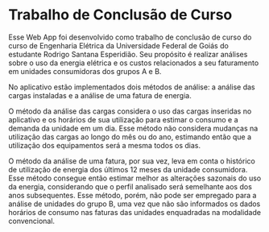 # Trabalho de Conclusão de Curso

Esse Web App foi desenvolvido como trabalho de conclusão de curso do curso de Engenharia Elétrica da Universidade Federal de Goiás do estudante Rodrigo Santana Esperidião. Seu propósito é realizar análises sobre o uso da energia elétrica e os custos relacionados a seu faturamento em unidades consumidoras dos grupos A e B.

No aplicativo estão implementados dois métodos de análise: a análise das cargas instaladas e a análise de uma fatura de energia.

O método da análise das cargas considera o uso das cargas inseridas no aplicativo e os horários de sua utilização para estimar o consumo e a demanda da unidade em um dia. Esse método não considera mudanças na utilização das cargas ao longo do mês ou do ano, estimando então que a utilização dos equipamentos será a mesma todos os dias.

O método da análise de uma fatura, por sua vez, leva em conta o histórico de utilização de energia dos últimos 12 meses da unidade consumidora. Esse método consegue então estimar melhor as alterações sazonais do uso da energia, considerando que o perfil analisado será semelhante aos dos anos subsequentes. Esse método, porém, não pode ser empregado para a análise de unidades do grupo B, uma vez que não são informados os dados horários de consumo nas faturas das unidades enquadradas na modalidade convencional.
